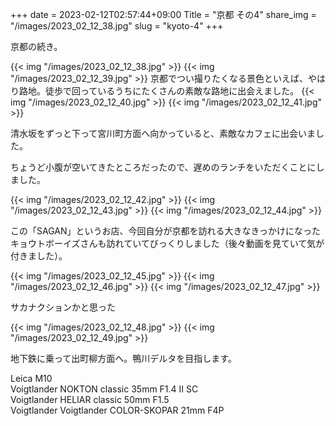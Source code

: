 +++
date  = 2023-02-12T02:57:44+09:00
Title = "京都 その4"
share_img = "/images/2023_02_12_38.jpg"
slug = "kyoto-4"
+++

京都の続き。

{{< img "/images/2023_02_12_38.jpg" >}}
{{< img "/images/2023_02_12_39.jpg" >}}
京都でつい撮りたくなる景色といえば、やはり路地。徒歩で回っているうちにたくさんの素敵な路地に出会えました。
{{< img "/images/2023_02_12_40.jpg" >}}
{{< img "/images/2023_02_12_41.jpg" >}}

清水坂をずっと下って宮川町方面へ向かっていると、素敵なカフェに出会いました。

ちょうど小腹が空いてきたところだったので、遅めのランチをいただくことにしました。

{{< img "/images/2023_02_12_42.jpg" >}}
{{< img "/images/2023_02_12_43.jpg" >}}
{{< img "/images/2023_02_12_44.jpg" >}}

この「SAGAN」というお店、今回自分が京都を訪れる大きなきっかけになったキョウトボーイズさんも訪れていてびっくりしました（後々動画を見ていて気が付きました）。

{{< img "/images/2023_02_12_45.jpg" >}}
{{< img "/images/2023_02_12_46.jpg" >}}
{{< img "/images/2023_02_12_47.jpg" >}}

<p class="caption">サカナクションかと思った</p>
{{< img "/images/2023_02_12_48.jpg" >}}
{{< img "/images/2023_02_12_49.jpg" >}}

地下鉄に乗って出町柳方面へ。鴨川デルタを目指します。

Leica M10<br>
Voigtlander NOKTON classic 35mm F1.4 Ⅱ SC<br>
Voigtlander HELIAR classic 50mm F1.5<br>
Voigtlander Voigtlander COLOR-SKOPAR 21mm F4P
